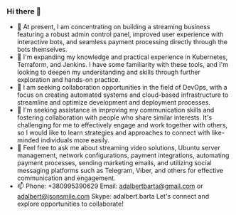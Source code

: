 ### Hi there 👋

- 🔭 At present, I am concentrating on building a streaming business featuring a robust admin control panel, improved user experience with interactive bots, and seamless payment processing directly through the bots themselves.
- 🌱 I'm expanding my knowledge and practical experience in Kubernetes, Terraform, and Jenkins. I have some familiarity with these tools, and I'm looking to deepen my understanding and skills through further exploration and hands-on practice.
- 👯 I am seeking collaboration opportunities in the field of DevOps, with a focus on creating automated systems and cloud-based infrastructure to streamline and optimize development and deployment processes.
- 🤔 I'm seeking assistance in improving my communication skills and fostering collaboration with people who share similar interests. It's challenging for me to effectively engage and work together with others, so I would like to learn strategies and approaches to connect with like-minded individuals more easily.
- 💬 Feel free to ask me about streaming video solutions, Ubuntu server management, network configurations, payment integrations, automating payment processes, sending marketing emails, and utilizing social messaging platforms such as Telegram, Viber, and others for effective communication and engagement.
- 📫  Phone: +380995390629
      Email: adalbertbarta@gmail.com or adalbert@jsonsmile.com
      Skype: adalbert.barta
Let's connect and explore opportunities to collaborate!
